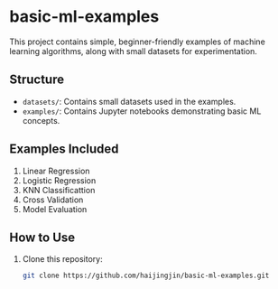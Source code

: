 # basic-ml-examples
This project contains simple, beginner-friendly examples of machine learning algorithms, along with small datasets for experimentation.

## Structure
- `datasets/`: Contains small datasets used in the examples.
- `examples/`: Contains Jupyter notebooks demonstrating basic ML concepts.

## Examples Included
1. Linear Regression
2. Logistic Regression
3. KNN Classificattion
4. Cross Validation
5. Model Evaluation 

## How to Use
1. Clone this repository:
   ```bash
   git clone https://github.com/haijingjin/basic-ml-examples.git

